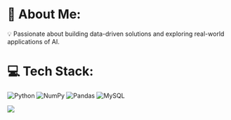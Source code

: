 # 💫 About Me:
💡 Passionate about building data-driven solutions and exploring real-world applications of AI.


# 💻 Tech Stack:
![Python](https://img.shields.io/badge/python-3670A0?style=for-the-badge&logo=python&logoColor=ffdd54) ![NumPy](https://img.shields.io/badge/numpy-%23013243.svg?style=for-the-badge&logo=numpy&logoColor=white) ![Pandas](https://img.shields.io/badge/pandas-%23150458.svg?style=for-the-badge&logo=pandas&logoColor=white) ![MySQL](https://img.shields.io/badge/mysql-%2300f.svg?style=for-the-badge&logo=mysql&logoColor=white) 


[![](https://visitcount.itsvg.in/api?id=jitesh-sidhani&icon=0&color=0)](https://visitcount.itsvg.in)

<!-- Proudly created with GPRM ( https://gprm.itsvg.in ) -->
